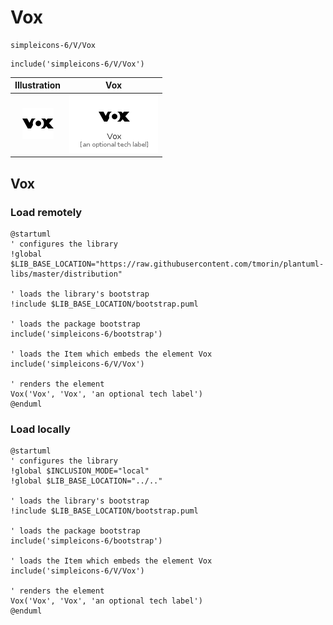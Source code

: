 # Vox


```text
simpleicons-6/V/Vox
```

```text
include('simpleicons-6/V/Vox')
```



| Illustration | Vox |
| :---: | :---: |
| ![illustration for Illustration](../../simpleicons-6/V/Vox.png) | ![illustration for Vox](../../simpleicons-6/V/Vox.Local.png) |




## Vox

### Load remotely
```plantuml
@startuml
' configures the library
!global $LIB_BASE_LOCATION="https://raw.githubusercontent.com/tmorin/plantuml-libs/master/distribution"

' loads the library's bootstrap
!include $LIB_BASE_LOCATION/bootstrap.puml

' loads the package bootstrap
include('simpleicons-6/bootstrap')

' loads the Item which embeds the element Vox
include('simpleicons-6/V/Vox')

' renders the element
Vox('Vox', 'Vox', 'an optional tech label')
@enduml
```

### Load locally
```plantuml
@startuml
' configures the library
!global $INCLUSION_MODE="local"
!global $LIB_BASE_LOCATION="../.."

' loads the library's bootstrap
!include $LIB_BASE_LOCATION/bootstrap.puml

' loads the package bootstrap
include('simpleicons-6/bootstrap')

' loads the Item which embeds the element Vox
include('simpleicons-6/V/Vox')

' renders the element
Vox('Vox', 'Vox', 'an optional tech label')
@enduml
```

